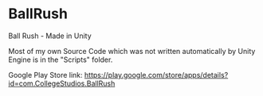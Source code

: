 # BallRush
Ball Rush - Made in Unity

Most of my own Source Code which was not written automatically by Unity Engine is in the "Scripts" folder.

Google Play Store link: https://play.google.com/store/apps/details?id=com.CollegeStudios.BallRush
